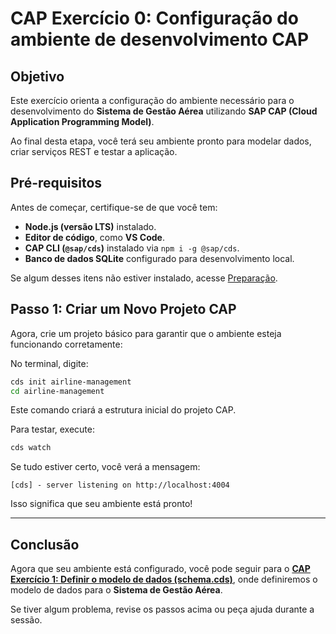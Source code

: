 # CAP Exercício 0: Configuração do ambiente de desenvolvimento CAP 

## **Objetivo**  
Este exercício orienta a configuração do ambiente necessário para o desenvolvimento do **Sistema de Gestão Aérea** utilizando **SAP CAP (Cloud Application Programming Model)**.  

Ao final desta etapa, você terá seu ambiente pronto para modelar dados, criar serviços REST e testar a aplicação.  

## **Pré-requisitos**  
Antes de começar, certifique-se de que você tem:  
- **Node.js (versão LTS)** instalado.  
- **Editor de código**, como **VS Code**.  
- **CAP CLI (`@sap/cds`)** instalado via `npm i -g @sap/cds`.  
- **Banco de dados SQLite** configurado para desenvolvimento local.   

Se algum desses itens não estiver instalado, acesse [Preparação](https://github.com/ViniciusInfinitfy/btp-experience2025-AD267/tree/main/exercises/ex0).  

## **Passo 1: Criar um Novo Projeto CAP**  
Agora, crie um projeto básico para garantir que o ambiente esteja funcionando corretamente:  

No terminal, digite:
```sh
cds init airline-management
cd airline-management
```

Este comando criará a estrutura inicial do projeto CAP.  

Para testar, execute:  
```sh
cds watch
```
Se tudo estiver certo, você verá a mensagem:  
```
[cds] - server listening on http://localhost:4004
```
Isso significa que seu ambiente está pronto! 

---

## **Conclusão**  
Agora que seu ambiente está configurado, você pode seguir para o [**CAP Exercício 1: Definir o modelo de dados (schema.cds)**](https://github.com/ViniciusInfinitfy/btp-experience2025-AD267/tree/main/exercises/ex1), onde definiremos o modelo de dados para o **Sistema de Gestão Aérea**.  

Se tiver algum problema, revise os passos acima ou peça ajuda durante a sessão.
